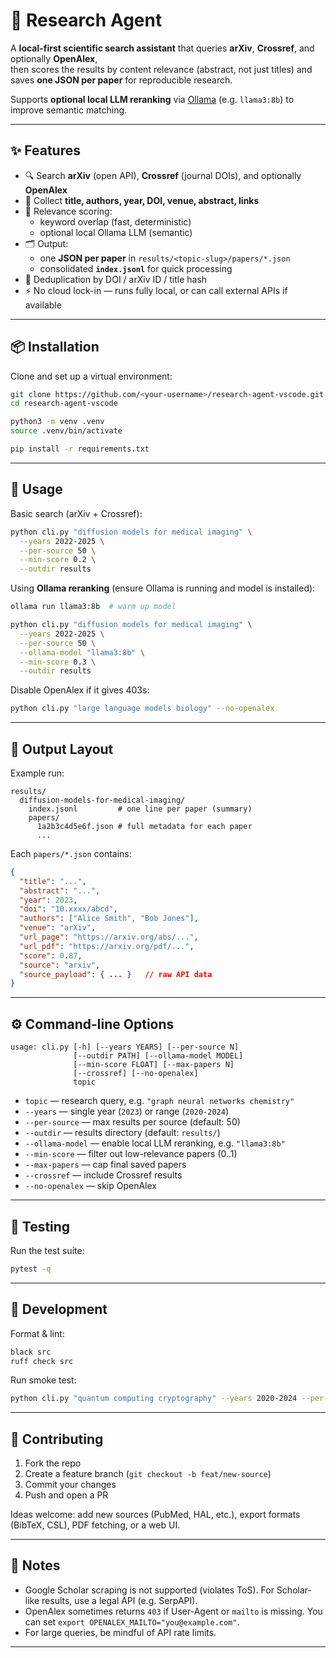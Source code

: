 # 🧪 Research Agent

A **local-first scientific search assistant** that queries **arXiv**, **Crossref**, and optionally **OpenAlex**,  
then scores the results by content relevance (abstract, not just titles) and saves **one JSON per paper** for reproducible research.

Supports **optional local LLM reranking** via [Ollama](https://ollama.com/) (e.g. `llama3:8b`) to improve semantic matching.

---

## ✨ Features

- 🔍 Search **arXiv** (open API), **Crossref** (journal DOIs), and optionally **OpenAlex**  
- 📑 Collect **title, authors, year, DOI, venue, abstract, links**  
- 🧮 Relevance scoring:
  - keyword overlap (fast, deterministic)
  - optional local Ollama LLM (semantic)
- 🗂️ Output:
  - one **JSON per paper** in `results/<topic-slug>/papers/*.json`
  - consolidated **`index.jsonl`** for quick processing
- 🧹 Deduplication by DOI / arXiv ID / title hash
- ⚡ No cloud lock-in — runs fully local, or can call external APIs if available

---

## 📦 Installation

Clone and set up a virtual environment:

```bash
git clone https://github.com/<your-username>/research-agent-vscode.git
cd research-agent-vscode

python3 -m venv .venv
source .venv/bin/activate

pip install -r requirements.txt
```

---

## 🚀 Usage

Basic search (arXiv + Crossref):

```bash
python cli.py "diffusion models for medical imaging" \
  --years 2022-2025 \
  --per-source 50 \
  --min-score 0.2 \
  --outdir results
```

Using **Ollama reranking** (ensure Ollama is running and model is installed):

```bash
ollama run llama3:8b  # warm up model

python cli.py "diffusion models for medical imaging" \
  --years 2022-2025 \
  --per-source 50 \
  --ollama-model "llama3:8b" \
  --min-score 0.3 \
  --outdir results
```

Disable OpenAlex if it gives 403s:

```bash
python cli.py "large language models biology" --no-openalex
```

---

## 📂 Output Layout

Example run:

```
results/
  diffusion-models-for-medical-imaging/
    index.jsonl         # one line per paper (summary)
    papers/
      1a2b3c4d5e6f.json # full metadata for each paper
      ...
```

Each `papers/*.json` contains:

```json
{
  "title": "...",
  "abstract": "...",
  "year": 2023,
  "doi": "10.xxxx/abcd",
  "authors": ["Alice Smith", "Bob Jones"],
  "venue": "arXiv",
  "url_page": "https://arxiv.org/abs/...",
  "url_pdf": "https://arxiv.org/pdf/...",
  "score": 0.87,
  "source": "arxiv",
  "source_payload": { ... }   // raw API data
}
```

---

## ⚙️ Command-line Options

```
usage: cli.py [-h] [--years YEARS] [--per-source N]
              [--outdir PATH] [--ollama-model MODEL]
              [--min-score FLOAT] [--max-papers N]
              [--crossref] [--no-openalex]
              topic
```

* `topic` — research query, e.g. `"graph neural networks chemistry"`
* `--years` — single year (`2023`) or range (`2020-2024`)
* `--per-source` — max results per source (default: 50)
* `--outdir` — results directory (default: `results/`)
* `--ollama-model` — enable local LLM reranking, e.g. `"llama3:8b"`
* `--min-score` — filter out low-relevance papers (0..1)
* `--max-papers` — cap final saved papers
* `--crossref` — include Crossref results
* `--no-openalex` — skip OpenAlex

---

## 🧪 Testing

Run the test suite:

```bash
pytest -q
```

---

## 🔧 Development

Format & lint:

```bash
black src
ruff check src
```

Run smoke test:

```bash
python cli.py "quantum computing cryptography" --years 2020-2024 --per-source 10 --min-score 0.0
```

---

## 🤝 Contributing

1. Fork the repo
2. Create a feature branch (`git checkout -b feat/new-source`)
3. Commit your changes
4. Push and open a PR

Ideas welcome: add new sources (PubMed, HAL, etc.), export formats (BibTeX, CSL), PDF fetching, or a web UI.

---

## 📌 Notes

* Google Scholar scraping is not supported (violates ToS). For Scholar-like results, use a legal API (e.g. SerpAPI).
* OpenAlex sometimes returns `403` if User-Agent or `mailto` is missing. You can set `export OPENALEX_MAILTO="you@example.com"`.
* For large queries, be mindful of API rate limits.

---

```